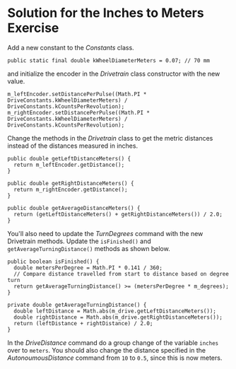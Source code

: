 # Solution for the Inches to Meters Exercise
Add a new constant to the *Constants* class.

    public static final double kWheelDiameterMeters = 0.07; // 70 mm

and initialize the encoder in the *Drivetrain* class constructor with the new value.

    m_leftEncoder.setDistancePerPulse((Math.PI * DriveConstants.kWheelDiameterMeters) / DriveConstants.kCountsPerRevolution);
    m_rightEncoder.setDistancePerPulse((Math.PI * DriveConstants.kWheelDiameterMeters) / DriveConstants.kCountsPerRevolution);

Change the methods in the *Drivetrain* class to get the metric distances instead of the distances measured in inches. 

    public double getLeftDistanceMeters() {
      return m_leftEncoder.getDistance();
    }

    public double getRightDistanceMeters() {
      return m_rightEncoder.getDistance();
    }

    public double getAverageDistanceMeters() {
      return (getLeftDistanceMeters() + getRightDistanceMeters()) / 2.0;
    }

You'll also need to update the *TurnDegrees* command with the new Drivetrain methods.  Update the `isFinished()` and `getAverageTurningDistance()` methods as shown below.

    public boolean isFinished() {
      double metersPerDegree = Math.PI * 0.141 / 360;
      // Compare distance travelled from start to distance based on degree turn
      return getAverageTurningDistance() >= (metersPerDegree * m_degrees);
    }

    private double getAverageTurningDistance() {
      double leftDistance = Math.abs(m_drive.getLeftDistanceMeters());
      double rightDistance = Math.abs(m_drive.getRightDistanceMeters());
      return (leftDistance + rightDistance) / 2.0;
    }

In the *DriveDistance* command do a group change of the variable `inches` over to `meters`. You should also change the distance specified in the *AutonoumousDistance* command from `10` to `0.5`, since this is now meters.  

<!-- <span style="float:right">
<a href="romiStructure">Back</a></span></h3> -->